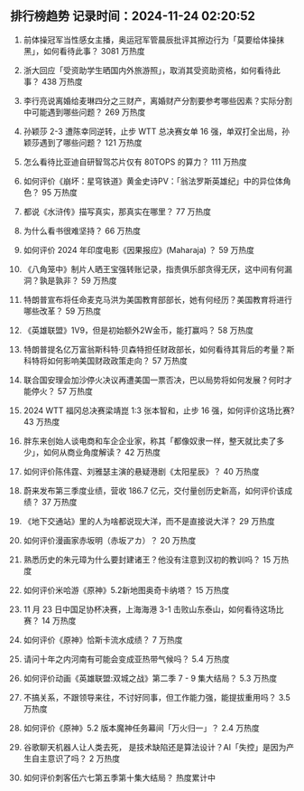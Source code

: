 
## 排行榜趋势 记录时间：2024-11-24 02:20:52
  
  1. 前体操冠军当性感女主播，奥运冠军管晨辰批评其擦边行为「莫要给体操抹黑」，如何看待此事？ 3081 万热度
    
  2. 浙大回应「受资助学生晒国内外旅游照」，取消其受资助资格，如何看待此事？ 438 万热度
    
  3. 李行亮说离婚给麦琳四分之三财产，离婚财产分割要参考哪些因素？实际分割中可能遇到哪些问题？ 269 万热度
    
  4. 孙颖莎 2-3 遭陈幸同逆转，止步 WTT 总决赛女单 16 强，单双打全出局，孙颖莎遇到了哪些问题？ 121 万热度
    
  5. 怎么看待比亚迪自研智驾芯片仅有 80TOPS 的算力？ 111 万热度
    
  6. 如何评价《崩坏：星穹铁道》黄金史诗PV：「翁法罗斯英雄纪」中的异位体角色？ 95 万热度
    
  7. 都说《水浒传》描写真实，那真实在哪里？ 77 万热度
    
  8. 为什么看书很难坚持？ 66 万热度
    
  9. 如何评价 2024 年印度电影《因果报应》(Maharaja) ？ 59 万热度
    
  10. 《八角笼中》制片人晒王宝强转账记录，指责俱乐部贪得无厌，这中间有何漏洞？孰是孰非？ 59 万热度
    
  11. 特朗普宣布将任命麦克马洪为美国教育部部长，她有何经历？美国教育将进行哪些改革？ 59 万热度
    
  12. 《英雄联盟》1V9，但是初始额外2W金币，能打赢吗？ 58 万热度
    
  13. 特朗普提名亿万富翁斯科特·贝森特担任财政部长，如何看待其背后的考量？斯科特将如何影响美国财政政策走向？ 57 万热度
    
  14. 联合国安理会加沙停火决议再遭美国一票否决，巴以局势将如何发展？何时才能停火？ 57 万热度
    
  15. 2024 WTT 福冈总决赛梁靖崑 1:3 张本智和，止步 16 强，如何评价这场比赛? 43 万热度
    
  16. 胖东来创始人谈电商和车企企业家，称其「都像奴隶一样，整天就比卖了多少」，如何从商业角度解读？ 42 万热度
    
  17. 如何评价陈伟霆、刘雅瑟主演的悬疑港剧《太阳星辰》？ 40 万热度
    
  18. 蔚来发布第三季度业绩，营收 186.7 亿元，交付量创历史新高，如何评价该成绩？ 37 万热度
    
  19. 《地下交通站》里的人为啥都说现大洋，而不是直接说大洋？ 29 万热度
    
  20. 如何评价漫画家赤坂明（赤坂アカ）？ 20 万热度
    
  21. 熟悉历史的朱元璋为什么要封建诸王？他没有注意到汉初的教训吗？ 15 万热度
    
  22. 如何评价米哈游《原神》5.2新地图奥奇卡纳塔？ 15 万热度
    
  23. 11 月 23 日中国足协杯决赛，上海海港 3-1 击败山东泰山，如何看待这场比赛？ 14 万热度
    
  24. 如何评价《原神》恰斯卡流水成绩？ 7 万热度
    
  25. 请问十年之内河南有可能会变成亚热带气候吗？ 5.4 万热度
    
  26. 如何评价动画《英雄联盟:双城之战》第二季 7 - 9 集大结局？ 5.3 万热度
    
  27. 不搞关系，不跟领导来往，不讨好同事，但工作能力强，能提拔重用吗？ 3.5 万热度
    
  28. 如何评价《原神》5.2 版本魔神任务幕间「万火归一」？ 2.4 万热度
    
  29. 谷歌聊天机器人让人类去死， 是技术缺陷还是算法设计？AI「失控」是因为产生自主意识了吗？ 2 万热度
    
  30. 如何评价刺客伍六七第五季第十集大结局？ 热度累计中
    